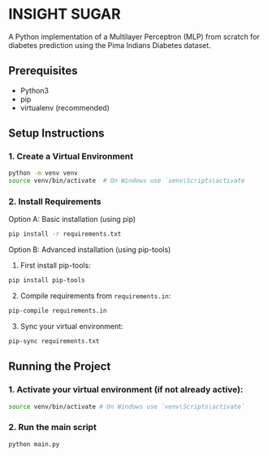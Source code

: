 # INSIGHT SUGAR

A Python implementation of a Multilayer Perceptron (MLP) from scratch for diabetes prediction using the Pima Indians Diabetes dataset.

## Prerequisites

- Python3
- pip
- virtualenv (recommended)

## Setup Instructions

### 1. Create a Virtual Environment

```bash
python -m venv venv
source venv/bin/activate  # On Windows use `venv\Scripts\activate
```

### 2. Install Requirements
Option A: Basic installation (using pip)
```bash
pip install -r requirements.txt
```

Option B: Advanced installation (using pip-tools)
1. First install pip-tools:
   
```bash
pip install pip-tools
```
2. Compile requirements from `requirements.in`:
```bash
pip-compile requirements.in
```
3. Sync your virtual environment:
```bash
pip-sync requirements.txt
```

## Running the Project
### 1. Activate your virtual environment (if not already active):
```bash
source venv/bin/activate # On Windows use `venv\Scripts\activate`
```
### 2. Run the main script
```bash
python main.py
```
